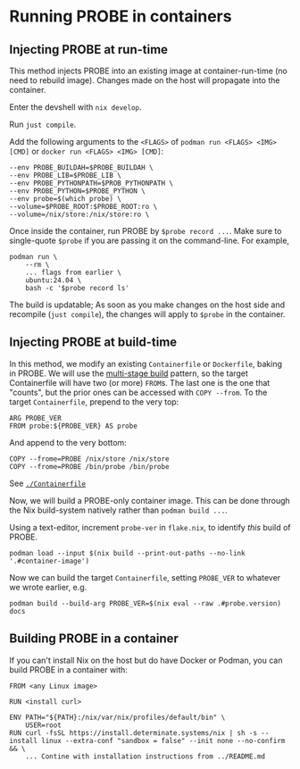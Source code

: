 # Running PROBE in containers

## Injecting PROBE at run-time

This method injects PROBE into an existing image at container-run-time (no need to rebuild image). Changes made on the host will propagate into the container.

Enter the devshell with `nix develop`.

Run `just compile`.

Add the following arguments to the `<FLAGS>` of `podman run <FLAGS> <IMG> [CMD]` or `docker run <FLAGS> <IMG> [CMD]`:

```
--env PROBE_BUILDAH=$PROBE_BUILDAH \
--env PROBE_LIB=$PROBE_LIB \
--env PROBE_PYTHONPATH=$PROB_PYTHONPATH \
--env PROBE_PYTHON=$PROBE_PYTHON \
--env probe=$(which probe) \
--volume=$PROBE_ROOT:$PROBE_ROOT:ro \
--volume=/nix/store:/nix/store:ro \
```

Once inside the container, run PROBE by `$probe record ...`. Make sure to single-quote `$probe` if you are passing it on the command-line. For example,

```
podman run \
    --rm \
    ... flags from earlier \
    ubuntu:24.04 \
    bash -c '$probe record ls'
```

The build is updatable; As soon as you make changes on the host side and recompile (`just compile`), the changes will apply to `$probe` in the container.

## Injecting PROBE at build-time

In this method, we modify an existing `Containerfile` or `Dockerfile`, baking in PROBE. We will use the [multi-stage build](https://docs.docker.com/build/building/multi-stage/) pattern, so the target Containerfile will have two (or more) `FROM`s. The last one is the one that "counts", but the prior ones can be accessed with `COPY --from`. To the target `Containerfile`, prepend to the very top:

```
ARG PROBE_VER
FROM probe:${PROBE_VER} AS probe
```

And append to the very bottom:

```
COPY --frome=PROBE /nix/store /nix/store
COPY --frome=PROBE /bin/probe /bin/probe
```

See [`./Containerfile`](Containerfile)

Now, we will build a PROBE-only container image. This can be done through the Nix build-system natively rather than `podman build ...`.

Using a text-editor, increment `probe-ver` in `flake.nix`, to identify _this_ build of PROBE.

```
podman load --input $(nix build --print-out-paths --no-link '.#container-image')
```

Now we can build the target `Containerfile`, setting `PROBE_VER` to whatever we wrote earlier, e.g.

```
podman build --build-arg PROBE_VER=$(nix eval --raw .#probe.version) docs
```

## Building PROBE in a container

If you can't install Nix on the host but do have Docker or Podman, you can build PROBE in a container with:

```
FROM <any Linux image>

RUN <install curl>

ENV PATH="${PATH}:/nix/var/nix/profiles/default/bin" \
    USER=root
RUN curl -fsSL https://install.determinate.systems/nix | sh -s -- install linux --extra-conf "sandbox = false" --init none --no-confirm && \
    ... Contine with installation instructions from ../README.md
```
